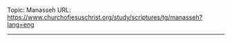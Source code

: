 Topic: Manasseh
URL: https://www.churchofjesuschrist.org/study/scriptures/tg/manasseh?lang=eng

---

